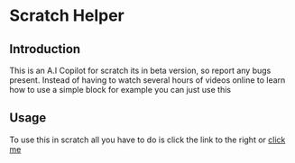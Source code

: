 # Scratch Helper
## Introduction
This is an A.I Copilot for scratch its in beta version, so report any bugs present.
Instead of having to watch several hours of videos online to learn how to use a simple block for example
you can just use this
## Usage
To use this in scratch all you have to do is click the link to the right or [click me](https://github.com/Spacewalker215)